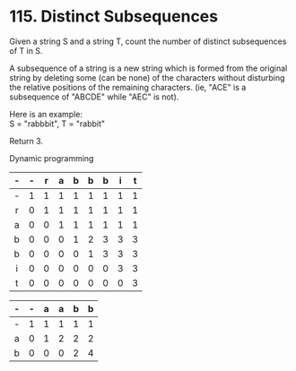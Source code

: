 # 115. Distinct Subsequences

Given a string S and a string T, count the number of distinct subsequences of T in S.

A subsequence of a string is a new string which is formed from the original string by deleting some (can be none) of the characters without disturbing the relative positions of the remaining characters. (ie, "ACE" is a subsequence of "ABCDE" while "AEC" is not).

Here is an example:  
S = "rabbbit", T = "rabbit"

Return 3.

Dynamic programming

| - | - | r | a | b | b | b | i | t |
|:-:|:-:|:-:|:-:|:-:|:-:|:-:|:-:|:-:|
| - | 1 | 1 | 1 | 1 | 1 | 1 | 1 | 1 |
| r | 0 | 1 | 1 | 1 | 1 | 1 | 1 | 1 |
| a | 0 | 0 | 1 | 1 | 1 | 1 | 1 | 1 |
| b | 0 | 0 | 0 | 1 | 2 | 3 | 3 | 3 |
| b | 0 | 0 | 0 | 0 | 1 | 3 | 3 | 3 |
| i | 0 | 0 | 0 | 0 | 0 | 0 | 3 | 3 |
| t | 0 | 0 | 0 | 0 | 0 | 0 | 0 | 3 |

| - | - | a | a | b | b |
|:-:|:-:|:-:|:-:|:-:|:-:|
| - | 1 | 1 | 1 | 1 | 1 |
| a | 0 | 1 | 2 | 2 | 2 |
| b | 0 | 0 | 0 | 2 | 4 |

